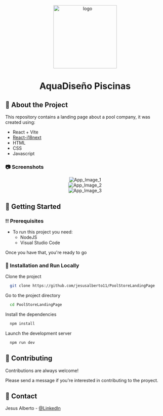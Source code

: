 <div align="center">
<img src="https://github.com/jesusalberto11/PruebaTecnicaTreea/blob/main/assets/img/logo.png" alt="logo" width="200" height="auto" />
  <h1>AquaDiseño Piscinas</h1>
</div>

## :star2: About the Project

This repository contains a landing page about a pool company, it was created using:

<ul>
<li>React + Vite</li>
<li><a href="https://react.i18next.com/">React-i18next</a></li>
<li>HTML</li>
<li>CSS</li>
<li>Javascript</li>
</ul>

<!-- Screenshots -->

### :camera: Screenshots

<div align="center"> 
  <img src="https://github.com/jesusalberto11/PruebaTecnicaTreea/blob/main/assets/img/github-readme/section-1.png" alt="App_Image_1" title="First section" />
</div>

<div align="center"> 
  <img src="https://github.com/jesusalberto11/PruebaTecnicaTreea/blob/main/assets/img/github-readme/section-2.png" alt="App_Image_2" title="Second section"/>
</div>

<div align="center"> 
  <img src="https://github.com/jesusalberto11/PruebaTecnicaTreea/blob/main/assets/img/github-readme/section-3.png" alt="App_Image_3" title="Third section"/>
</div>

<!-- Getting Started -->

## :toolbox: Getting Started

<!-- Prerequisites -->

### :bangbang: Prerequisites

- To run this project you need:
  - NodeJS
  - Visual Studio Code

Once you have that, you're ready to go

<!-- Installation and Run Locally -->

### :running: Installation and Run Locally

Clone the project

```bash
  git clone https://github.com/jesusalberto11/PoolStoreLandingPage
```

Go to the project directory

```bash
  cd PoolStoreLandingPage
```

Install the dependencies

```bash
  npm install
```

Launch the development server

```bash
  npm run dev
```

<!-- Contributing -->

## :wave: Contributing

Contributions are always welcome!

Please send a message if you're interested in contributing to the proyect.

<!-- Contact -->

## :handshake: Contact

Jesus Alberto - [@LinkedIn](https://www.linkedin.com/in/jesus-alberto-morales-rico-7092a9227/)
